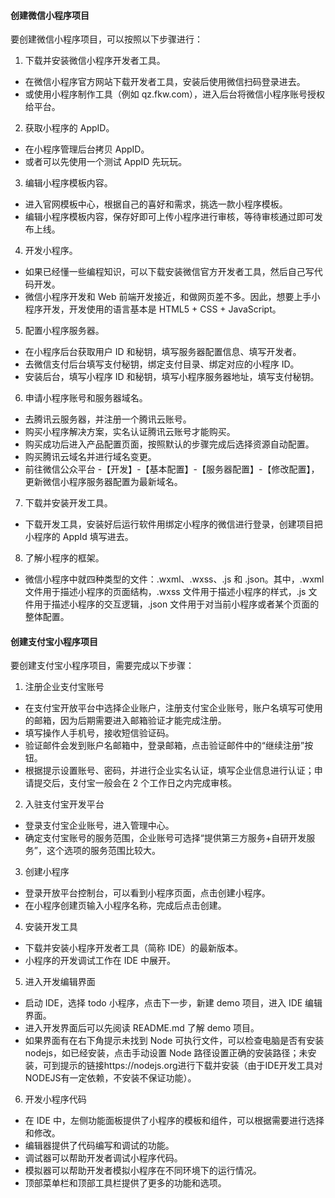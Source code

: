 <!--
 * @Author: Shu Binqi
 * @Date: 2023-03-03 20:44:09
 * @LastEditors: Shu Binqi
 * @LastEditTime: 2023-03-04 00:31:07
 * @Description: 创建小程序项目
 * @Version: 1.0.0
 * @FilePath: \interviewQuestions\Project\创建小程序项目.md
-->

#### 创建微信小程序项目

要创建微信小程序项目，可以按照以下步骤进行：

1. 下载并安装微信小程序开发者工具。

- 在微信小程序官方网站下载开发者工具，安装后使用微信扫码登录进去。
- 或使用小程序制作工具（例如 qz.fkw.com），进入后台将微信小程序账号授权给平台。

2. 获取小程序的 AppID。

- 在小程序管理后台拷贝 AppID。
- 或者可以先使用一个测试 AppID 先玩玩。

3. 编辑小程序模板内容。

- 进入官网模板中心，根据自己的喜好和需求，挑选一款小程序模板。
- 编辑小程序模板内容，保存好即可上传小程序进行审核，等待审核通过即可发布上线。

4. 开发小程序。

- 如果已经懂一些编程知识，可以下载安装微信官方开发者工具，然后自己写代码开发。
- 微信小程序开发和 Web 前端开发接近，和做网页差不多。因此，想要上手小程序开发，开发使用的语言基本是 HTML5 + CSS + JavaScript。

5. 配置小程序服务器。

- 在小程序后台获取用户 ID 和秘钥，填写服务器配置信息、填写开发者。
- 去微信支付后台填写支付秘钥，绑定支付目录、绑定对应的小程序 ID。
- 安装后台，填写小程序 ID 和秘钥，填写小程序服务器地址，填写支付秘钥。

6. 申请小程序账号和服务器域名。

- 去腾讯云服务器，并注册一个腾讯云账号。
- 购买小程序解决方案，实名认证腾讯云账号才能购买。
- 购买成功后进入产品配置页面，按照默认的步骤完成后选择资源自动配置。
- 购买腾讯云域名并进行域名变更。
- 前往微信公众平台 -【开发】-【基本配置】-【服务器配置】-【修改配置】，更新微信小程序服务器配置为最新域名。

7. 下载并安装开发工具。

- 下载开发工具，安装好后运行软件用绑定小程序的微信进行登录，创建项目把小程序的 AppId 填写进去。

8. 了解小程序的框架。

- 微信小程序中就四种类型的文件：.wxml、.wxss、.js 和 .json。其中，.wxml 文件用于描述小程序的页面结构，.wxss 文件用于描述小程序的样式，.js 文件用于描述小程序的交互逻辑，.json 文件用于对当前小程序或者某个页面的整体配置。

#### 创建支付宝小程序项目

要创建支付宝小程序项目，需要完成以下步骤：

1. 注册企业支付宝账号

- 在支付宝开放平台中选择企业账户，注册支付宝企业账号，账户名填写可使用的邮箱，因为后期需要进入邮箱验证才能完成注册。
- 填写操作人手机号，接收短信验证码。
- 验证邮件会发到账户名邮箱中，登录邮箱，点击验证邮件中的“继续注册”按钮。
- 根据提示设置账号、密码，并进行企业实名认证，填写企业信息进行认证；申请提交后，支付宝一般会在 2 个工作日之内完成审核。

2. 入驻支付宝开发平台

- 登录支付宝企业账号，进入管理中心。
- 确定支付宝账号的服务范围，企业账号可选择“提供第三方服务+自研开发服务”，这个选项的服务范围比较大。

3. 创建小程序

- 登录开放平台控制台，可以看到小程序页面，点击创建小程序。
- 在小程序创建页输入小程序名称，完成后点击创建。

4. 安装开发工具

- 下载并安装小程序开发者工具（简称 IDE）的最新版本。
- 小程序的开发调试工作在 IDE 中展开。

5. 进入开发编辑界面

- 启动 IDE，选择 todo 小程序，点击下一步，新建 demo 项目，进入 IDE 编辑界面。
- 进入开发界面后可以先阅读 README.md 了解 demo 项目。
- 如果界面有在右下角提示未找到 Node 可执行文件，可以检查电脑是否有安装 nodejs，如已经安装，点击手动设置 Node 路径设置正确的安装路径；未安装，可到提示的链接https://nodejs.org进行下载并安装（由于IDE开发工具对NODEJS有一定依赖，不安装不保证功能）。

6. 开发小程序代码

- 在 IDE 中，左侧功能面板提供了小程序的模板和组件，可以根据需要进行选择和修改。
- 编辑器提供了代码编写和调试的功能。
- 调试器可以帮助开发者调试小程序代码。
- 模拟器可以帮助开发者模拟小程序在不同环境下的运行情况。
- 顶部菜单栏和顶部工具栏提供了更多的功能和选项。
